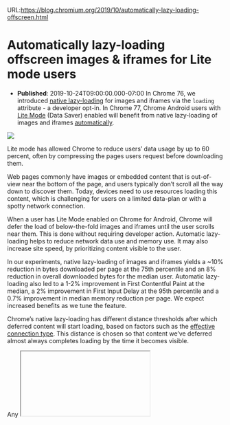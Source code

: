 URL:https://blog.chromium.org/2019/10/automatically-lazy-loading-offscreen.html
# Automatically lazy-loading offscreen images & iframes for Lite mode users
- **Published**: 2019-10-24T09:00:00.000-07:00
In Chrome 76, we introduced [native lazy-loading](https://web.dev/native-lazy-loading) for images and iframes via the `loading` attribute - a developer opt-in. In Chrome 77, Chrome Android users with  [Lite Mode](https://blog.chromium.org/2019/04/data-saver-is-now-lite-mode.html) (Data Saver) enabled will benefit from native lazy-loading of images and iframes [automatically](https://chromestatus.com/feature/4969496953487360).

  

![](https://lh6.googleusercontent.com/i2UfbjUx9E4OFGc6lqmH_qF3RwKw5yKu3VecpcdDM0znXUGFCSmHAx8IHcGi_NXOfCPVny7wmAmgXl1k5i3Nacm7gg4hbe22KFog8f4Yf-g1uJLb_pq6hSC0c_3qL_1EvWwf7ETQ)

  

Lite mode has allowed Chrome to reduce users’ data usage by up to 60 percent, often by compressing the pages users request before downloading them.


  

Web pages commonly have images or embedded content that is out-of-view near the bottom of the page, and users typically don’t scroll all the way down to discover them. Today, devices need to use resources loading this content, which is challenging for users on a limited data-plan or with a spotty network connection.


  

When a user has Lite Mode enabled on Chrome for Android, Chrome will defer the load of below-the-fold images and iframes until the user scrolls near them. This is done without requiring developer action. Automatic lazy-loading helps to reduce network data use and memory use. It may also increase site speed, by prioritizing content visible to the user.


  

In our experiments, native lazy-loading of images and iframes yields a ~10% reduction in bytes downloaded per page at the 75th percentile and an 8% reduction in overall downloaded bytes for the median user. Automatic lazy-loading also led to a 1-2% improvement in First Contentful Paint at the median, a 2% improvement in First Input Delay at the 95th percentile and a 0.7% improvement in median memory reduction per page. We expect increased benefits as we tune the feature.


  

Chrome’s native lazy-loading has different distance thresholds after which deferred content will start loading, based on factors such as the [effective connection type](https://developer.mozilla.org/en-US/docs/Web/API/NetworkInformation/effectiveType). This distance is chosen so that content we’ve deferred almost always completes loading by the time it becomes visible.


  

Any <iframe> or <img> with the `loading` attribute value of `auto` will also be eligible for Lite Mode’s automatic lazy-loading. This includes <picture> elements and CSS background images.


  

It is important to note that automatic lazy-loading of images and iframes is only done if a user has Lite Mode enabled. Lite Mode is most heavily used in areas of the world with poor and expensive connectivity and we believe it is users in these regions that will benefit the most from the feature. Sites wishing to learn what percentage of users have Lite Mode turned on can monitor truthy values from the  [SaveData](https://developer.mozilla.org/en-US/docs/Web/API/NetworkInformation/saveData) JavaScript API in their analytics.

  
  
  

To enable Lite mode, select Settings > Lite mode and toggle the setting to On. We look forward to this feature helping users keep their page loads just a little bit lighter.

  
  

Posted by Addy Osmani, Scott Little and Raj T - lazy Chrome engineers.